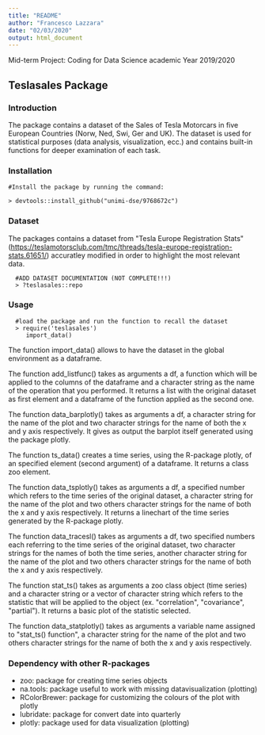 ```yaml
---
title: "README"
author: "Francesco Lazzara"
date: "02/03/2020"
output: html_document
---
```



Mid-term Project: Coding for Data Science academic Year 2019/2020

   Teslasales Package
-----------------------------------------------------------------

### Introduction
The package contains a dataset of the Sales of Tesla Motorcars in five European Countries (Norw, Ned, Swi, Ger and UK).
The dataset is used for statistical purposes (data analysis, visualization, ecc.) and contains built-in functions for deeper examination of each task.

### Installation

    #Install the package by running the command:
    
    > devtools::install_github("unimi-dse/9768672c")
    
### Dataset

The packages contains a dataset from "Tesla Europe Registration Stats" (https://teslamotorsclub.com/tmc/threads/tesla-europe-registration-stats.61651/) accuratley modified in order to highlight the most relevant data.

      #ADD DATASET DOCUMENTATION (NOT COMPLETE!!!)
      > ?teslasales::repo  
   
### Usage

      #load the package and run the function to recall the dataset
      > require('teslasales')
         import_data()

The function import_data() allows to have the dataset in the global environment as a dataframe.

The function add_listfunc() takes as arguments a df, a function which will be applied to the columns of the dataframe and a character string as the name of the operation that you performed. It returns a list with the original dataset as first element and a dataframe of the function applied as the second one.

The function data_barplotly() takes as arguments a df, a character string for the name of the plot and two character strings for the name of both the x and y axis respectively. It gives as output the barplot itself generated using the package plotly.

The function ts_data() creates a time series, using the R-package plotly, of an specified element (second argument) of a dataframe. It returns a class zoo element.

The function data_tsplotly() takes as arguments a df, a specified number which refers to the time series of the original dataset, a character string for the name of the plot and two others character strings for the name of both the x and y axis respectively. It returns a linechart of the time series generated by the R-package plotly.

The function data_tracesl() takes as arguments a df, two specified numbers each referring to the time series of the original dataset, two character strings for the names of both the time series, another character string for the name of the plot and two others character strings for the name of both the x and y axis respectively.

The function stat_ts() takes as arguments a zoo class object (time series) and a character string or a vector of character string which refers to the statistic that will be applied to the object (ex. "correlation", "covariance", "partial"). It returns a basic plot of the statistic selected.

The function data_statplotly() takes as arguments a variable name assigned to "stat_ts() function", a character string for the name of the plot and two others character strings for the name of both the x and y axis respectively.


### Dependency with other R-packages

-   zoo: package for creating time series objects
-   na.tools: package useful to work with missing datavisualization (plotting)
-   RColorBrewer: package for customizing the colours of the plot with
    plotly
-   lubridate: package for convert date into quarterly
-   plotly: package used for data visualization (plotting)
